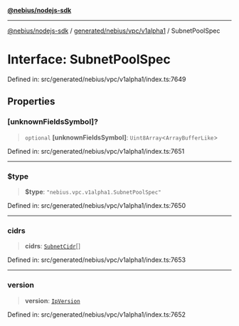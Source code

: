 [**@nebius/nodejs-sdk**](../../../../../README.md)

***

[@nebius/nodejs-sdk](../../../../../README.md) / [generated/nebius/vpc/v1alpha1](../README.md) / SubnetPoolSpec

# Interface: SubnetPoolSpec

Defined in: src/generated/nebius/vpc/v1alpha1/index.ts:7649

## Properties

### \[unknownFieldsSymbol\]?

> `optional` **\[unknownFieldsSymbol\]**: `Uint8Array`\<`ArrayBufferLike`\>

Defined in: src/generated/nebius/vpc/v1alpha1/index.ts:7651

***

### $type

> **$type**: `"nebius.vpc.v1alpha1.SubnetPoolSpec"`

Defined in: src/generated/nebius/vpc/v1alpha1/index.ts:7650

***

### cidrs

> **cidrs**: [`SubnetCidr`](SubnetCidr.md)[]

Defined in: src/generated/nebius/vpc/v1alpha1/index.ts:7653

***

### version

> **version**: [`IpVersion`](../type-aliases/IpVersion.md)

Defined in: src/generated/nebius/vpc/v1alpha1/index.ts:7652
